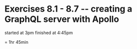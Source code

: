 # Exercises 8.1 - 8.7 -- creating a GraphQL server with Apollo

started at 3pm
finished at 4:45pm

= 1hr 45min
